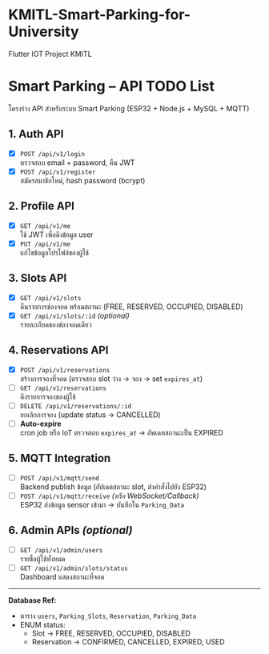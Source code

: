 # KMITL-Smart-Parking-for-University
Flutter IOT Project KMITL 

# Smart Parking – API TODO List

โครงร่าง API สำหรับระบบ Smart Parking (ESP32 + Node.js + MySQL + MQTT)  

## 1. Auth API
- [x] `POST /api/v1/login`  
  ตรวจสอบ email + password, คืน JWT  
- [x] `POST /api/v1/register`  
  สมัครสมาชิกใหม่, hash password (bcrypt)

## 2. Profile API
- [x] `GET /api/v1/me`  
  ใช้ JWT เพื่อดึงข้อมูล user  
- [x] `PUT /api/v1/me`  
  แก้ไขข้อมูลโปรไฟล์ของผู้ใช้

## 3. Slots API
- [x] `GET /api/v1/slots`  
  คืนรายการช่องจอด พร้อมสถานะ (FREE, RESERVED, OCCUPIED, DISABLED)  
- [x] `GET /api/v1/slots/:id` *(optional)*  
  รายละเอียดของช่องจอดเดียว

## 4. Reservations API
- [x] `POST /api/v1/reservations`  
  สร้างการจองที่จอด (ตรวจสอบ slot ว่าง → จอง → set `expires_at`)  
- [ ] `GET /api/v1/reservations`  
  ดึงรายการจองของผู้ใช้  
- [ ] `DELETE /api/v1/reservations/:id`  
  ยกเลิกการจอง (update status → CANCELLED)  
- [ ] **Auto-expire**  
  cron job หรือ IoT ตรวจสอบ `expires_at` → อัพเดทสถานะเป็น EXPIRED

## 5. MQTT Integration
- [ ] `POST /api/v1/mqtt/send`  
  Backend publish ข้อมูล (อัปเดตสถานะ slot, ส่งคำสั่งไปยัง ESP32)  
- [ ] `POST /api/v1/mqtt/receive` *(หรือ WebSocket/Callback)*  
  ESP32 ส่งข้อมูล sensor เข้ามา → บันทึกใน `Parking_Data`

## 6. Admin APIs *(optional)*
- [ ] `GET /api/v1/admin/users`  
  รายชื่อผู้ใช้ทั้งหมด  
- [ ] `GET /api/v1/admin/slots/status`  
  Dashboard แสดงสถานะที่จอด

---
**Database Ref:**  
- ตาราง `users`, `Parking_Slots`, `Reservation`, `Parking_Data`  
- ENUM status:  
  - Slot → FREE, RESERVED, OCCUPIED, DISABLED  
  - Reservation → CONFIRMED, CANCELLED, EXPIRED, USED  

